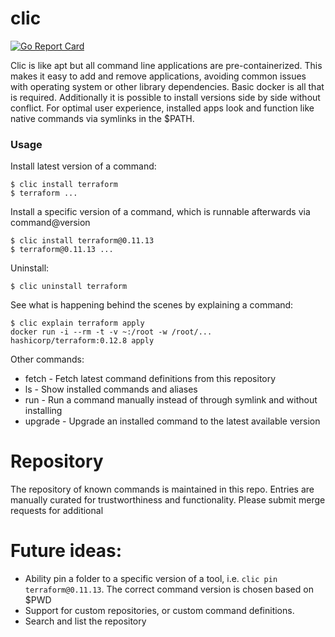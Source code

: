 # clic
[![Go Report Card](https://goreportcard.com/badge/github.com/mdisibio/clic)](https://goreportcard.com/report/github.com/mdisibio/clic)

Clic is like apt but all command line applications are pre-containerized.  This makes it easy to add and remove applications, avoiding
common issues with operating system or other library dependencies.  Basic docker is all that is required.  Additionally it is possible
to install versions side by side without conflict.  For optimal user experience, installed apps look and function like native commands
via symlinks in the $PATH.

### Usage
Install latest version of a command:
```
$ clic install terraform
$ terraform ...
```

Install a specific version of a command, which is runnable afterwards via command@version
```
$ clic install terraform@0.11.13
$ terraform@0.11.13 ...
```

Uninstall:
```
$ clic uninstall terraform
```

See what is happening behind the scenes by explaining a command:
```
$ clic explain terraform apply
docker run -i --rm -t -v ~:/root -w /root/... hashicorp/terraform:0.12.8 apply
```

Other commands:
* fetch - Fetch latest command definitions from this repository
* ls  - Show installed commands and aliases
* run - Run a command manually instead of through symlink and without installing
* upgrade - Upgrade an installed command to the latest available version

# Repository
The repository of known commands is maintained in this repo.  Entries are manually curated for trustworthiness and functionality.  Please submit merge requests for additional   

# Future ideas:
* Ability pin a folder to a specific version of a tool, i.e. `clic pin terraform@0.11.13`. The correct command version is chosen based on $PWD
* Support for custom repositories, or custom command definitions.
* Search and list the repository
